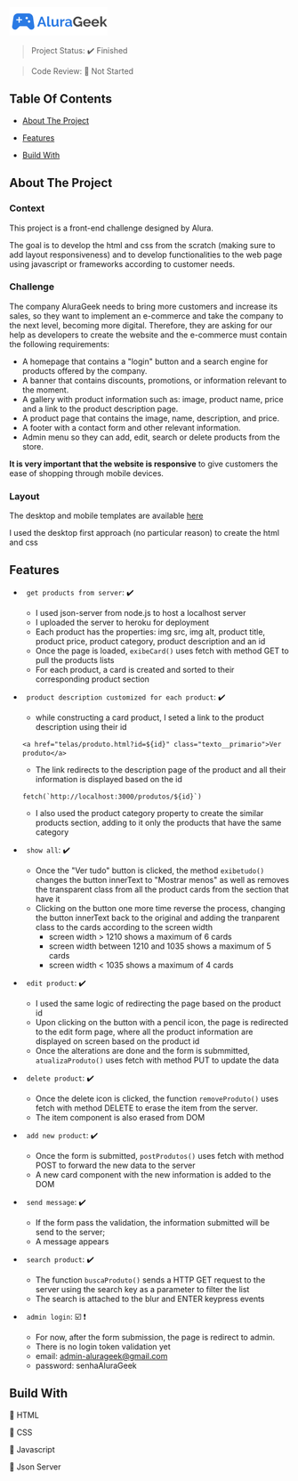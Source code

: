 <img src="assets/img/icone/Logo.png">

> Project Status: :heavy_check_mark: Finished 

> Code Review: :construction: Not Started

## Table Of Contents
- [About The Project](#about-the-project)

- [Features](#features)

- [Build With](#build-with)


## About The Project
### Context
This project is a front-end challenge designed by Alura.

The goal is to develop the html and css from the scratch (making sure to add layout responsiveness) and to develop functionalities to the web page using javascript or frameworks according to customer needs. 
### Challenge
The company AluraGeek needs to bring more customers and increase its sales, so they want to implement an e-commerce and take the company to the next level, becoming more digital.
Therefore, they are asking for our help as developers to create the website and the e-commerce must contain the following requirements:
* A homepage that contains a "login" button and a search engine for products offered by the company.
* A banner that contains discounts, promotions, or information relevant to the moment.
* A gallery with product information such as: image, product name, price and a link to the product description page.
* A product page that contains the image, name, description, and price.
* A footer with a contact form and other relevant information.
* Admin menu so they can add, edit, search or delete products from the store.

__It is very important that the website is responsive__ to give customers the ease of shopping through mobile devices.

### Layout
The desktop and mobile templates are available [here](https://www.figma.com/file/fR9qvy3gU53s2q5efeMpy9/AluraGeek---Challenge?node-id=0%3A1)

I used the desktop first approach (no particular reason) to create the html and css


## Features 
- ` get products from server`: :heavy_check_mark:
  * I used json-server from node.js to host a localhost server
  * I uploaded the server to heroku for deployment
  * Each product has the properties: img src, img alt, product title, product price, product category, product description and an id
  * Once the page is loaded, ```exibeCard()``` uses fetch with method GET to pull the products lists
  * For each product, a card is created and sorted to their corresponding product section

- ` product description customized for each product`: :heavy_check_mark:
  * while constructing a card product, I seted a link to the product description using their id
  ```
  <a href="telas/produto.html?id=${id}" class="texto__primario">Ver produto</a>
  ```
  * The link redirects to the description page of the product and all their information is displayed based on the id
  ```
  fetch(`http://localhost:3000/produtos/${id}`)
  ```
  * I also used the product category property to create the similar products section, adding to it only the products that have the same category 

- ` show all`: :heavy_check_mark:
  * Once the "Ver tudo" button is clicked, the method ```exibetudo()``` changes the button innerText to "Mostrar menos" as well as removes the transparent class from all the product cards from the section that have it
  * Clicking on the button one more time reverse the process, changing the button innerText back to the original and adding the tranparent class to the cards according to the screen width 
    * screen width > 1210 shows a maximum of 6 cards
    * screen width between 1210 and 1035 shows a maximum of 5 cards
    * screen width < 1035 shows a maximum of 4 cards

- ` edit product`: :heavy_check_mark:
  * I used the same logic of redirecting the page based on the product id
  * Upon clicking on the button with a pencil icon, the page is redirected to the edit form page, where all the product information are displayed on screen based on the product id
  * Once the alterations are done and the form is submmitted, ```atualizaProduto()``` uses fetch with method PUT to update the data

- ` delete product`: :heavy_check_mark: 
  * Once the delete icon is clicked, the function ```removeProduto()``` uses fetch with method DELETE to erase the item from the server. 
  * The item component is also erased from DOM

- ` add new product`: :heavy_check_mark: 
  * Once the form is submitted, ```postProdutos()``` uses fetch with method POST to forward the new data to the server 
  * A new card component with the new information is added to the DOM 

- ` send message`: :heavy_check_mark: 
  * If the form pass the validation, the information submitted will be send to the server;
  * A message appears 

- ` search product`: :heavy_check_mark: 
  * The function ```buscaProduto()``` sends a HTTP GET request to the server using the search key as a parameter to filter the list
  * The search is attached to the blur and ENTER keypress events

- ` admin login`: :ballot_box_with_check: :heavy_exclamation_mark: 
  * For now, after the form submission, the page is redirect to admin. 
  * There is no login token validation yet  
  * email: admin-alurageek@gmail.com 
  * password: senhaAluraGeek


## Build With
:small_blue_diamond: HTML

:small_blue_diamond: CSS

:small_blue_diamond: Javascript

:small_blue_diamond: Json Server

